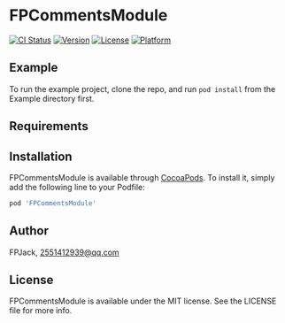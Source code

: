 # FPCommentsModule

[![CI Status](https://img.shields.io/travis/FPJack/FPCommentsModule.svg?style=flat)](https://travis-ci.org/FPJack/FPCommentsModule)
[![Version](https://img.shields.io/cocoapods/v/FPCommentsModule.svg?style=flat)](https://cocoapods.org/pods/FPCommentsModule)
[![License](https://img.shields.io/cocoapods/l/FPCommentsModule.svg?style=flat)](https://cocoapods.org/pods/FPCommentsModule)
[![Platform](https://img.shields.io/cocoapods/p/FPCommentsModule.svg?style=flat)](https://cocoapods.org/pods/FPCommentsModule)

## Example

To run the example project, clone the repo, and run `pod install` from the Example directory first.

## Requirements

## Installation

FPCommentsModule is available through [CocoaPods](https://cocoapods.org). To install
it, simply add the following line to your Podfile:

```ruby
pod 'FPCommentsModule'
```

## Author

FPJack, 2551412939@qq.com

## License

FPCommentsModule is available under the MIT license. See the LICENSE file for more info.
